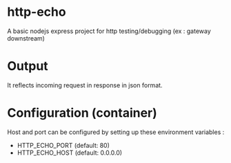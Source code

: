 # http-echo
A basic nodejs express project for http testing/debugging (ex : gateway downstream)

# Output
It reflects incoming request in response in json format.

# Configuration (container)

Host and port can be configured by setting up these environment variables :
* HTTP_ECHO_PORT (default: 80)
* HTTP_ECHO_HOST (default: 0.0.0.0)

